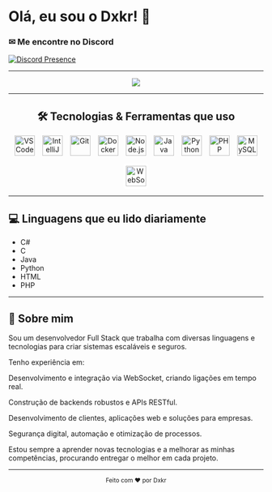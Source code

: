# Olá, eu sou o Dxkr! 👋

### ✉ Me encontre no Discord  
[![Discord Presence](https://lanyard.cnrad.dev/api/965654123443781702)](https://discord.com/users/965654123443781702)

---

<div align="center">
  <img src="https://readme-typing-svg.herokuapp.com/?color=ffffff&size=35&center=true&vCenter=true&width=1000&lines=Welcome+to+my+Profile!;Full+Stack+Developer;CyberSecurity+Specialist;Always+learning+new+things" />
</div>

---

<div align="center">
  <h2>🛠️ Tecnologias & Ferramentas que uso</h2>

  <div style="display: flex; gap: 15px; flex-wrap: wrap; justify-content: center; align-items: center; max-width: 700px; margin: 0 auto;">
    <img alt="VSCode" height="40" src="https://skillicons.dev/icons?i=vscode" />
    <img alt="IntelliJ IDEA" height="40" src="https://skillicons.dev/icons?i=idea" />
    <img alt="Git" height="40" src="https://skillicons.dev/icons?i=git" />
    <img alt="Docker" height="40" src="https://skillicons.dev/icons?i=docker" />
    <img alt="Node.js" height="40" src="https://skillicons.dev/icons?i=nodejs" />
    <img alt="Java" height="40" src="https://skillicons.dev/icons?i=java" />
    <img alt="Python" height="40" src="https://skillicons.dev/icons?i=python" />
    <img alt="PHP" height="40" src="https://skillicons.dev/icons?i=php" />
    <img alt="MySQL" height="40" src="https://skillicons.dev/icons?i=mysql" />
    <img alt="WebSocket" height="40" src="https://cdn.worldvectorlogo.com/logos/websocket.svg" style="background:#fff; padding:5px; border-radius:5px;" />
  </div>
</div>

---

## 💻 Linguagens que eu lido diariamente

- C#  
- C  
- Java  
- Python  
- HTML  
- PHP  

---

## 🚀 Sobre mim

Sou um desenvolvedor Full Stack que trabalha com diversas linguagens e tecnologias para criar sistemas escaláveis e seguros.

Tenho experiência em:

Desenvolvimento e integração via WebSocket, criando ligações em tempo real.

Construção de backends robustos e APIs RESTful.

Desenvolvimento de clientes, aplicações web e soluções para empresas.

Segurança digital, automação e otimização de processos.

Estou sempre a aprender novas tecnologias e a melhorar as minhas competências, procurando entregar o melhor em cada projeto.

---
<div align="center">
  <sub>Feito com ❤️ por Dxkr</sub>
</div>
